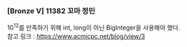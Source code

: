 ### [Bronze V] 11382 꼬마 정민
10<sup>12</sup>를 만족하기 위해 int, long이 아닌 BigInteger을 사용해야 했다.<br>
참고 링크 : https://www.acmicpc.net/blog/view/3
